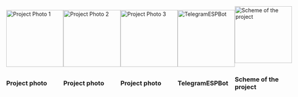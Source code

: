 <!DOCTYPE html>
<html lang="en">
<head>
  <meta charset="UTF-8">
  <meta name="viewport" content="width=device-width, initial-scale=1.0">
  <style>
    body {
      display: flex;
      justify-content: space-around;
      align-items: center;
      height: 100vh;
      margin: 0;
    }

    .project-photo {
      text-align: center;
    }

    .project-photo img {
      width: 150px; /* Зменшено розмір зображень */
      margin-bottom: 10px;
    }

    .project-photo h3 {
      font-weight: bold;
    }
  </style>
  <title>GitHub Images</title>
</head>
<body>
  <div class="project-photo">
    <img src="https://github.com/VlaVi21/TelegramESPBot/raw/assets/87720270/36da71d5-d1f6-4b31-bd5e-d842ce329bae" alt="Project Photo 1">
    <h3>Project photo</h3>
  </div>

  <div class="project-photo">
    <img src="https://github.com/VlaVi21/TelegramESPBot/raw/assets/87720270/b2fad63d-f7b0-43a5-8bd0-c053820e2dfb" alt="Project Photo 2">
    <h3>Project photo</h3>
  </div>

  <div class="project-photo">
    <img src="https://github.com/VlaVi21/TelegramESPBot/raw/assets/87720270/72388340-fca6-4a4b-bb7d-e4f88bda7119" alt="Project Photo 3">
    <h3>Project photo</h3>
  </div>

  <div class="project-photo">
    <img src="https://github.com/VlaVi21/TelegramESPBot/raw/assets/87720270/fc7c3e30-fdd6-4167-a299-b753c10ffc46" alt="TelegramESPBot">
    <h3>TelegramESPBot</h3>
  </div>

  <div class="project-photo">
    <img src="https://github.com/VlaVi21/TelegramESPBot/raw/assets/87720270/cb14a261-cf54-43be-b08f-60821f178caa" alt="Scheme of the project">
    <h3>Scheme of the project</h3>
  </div>
</body>
</html>



